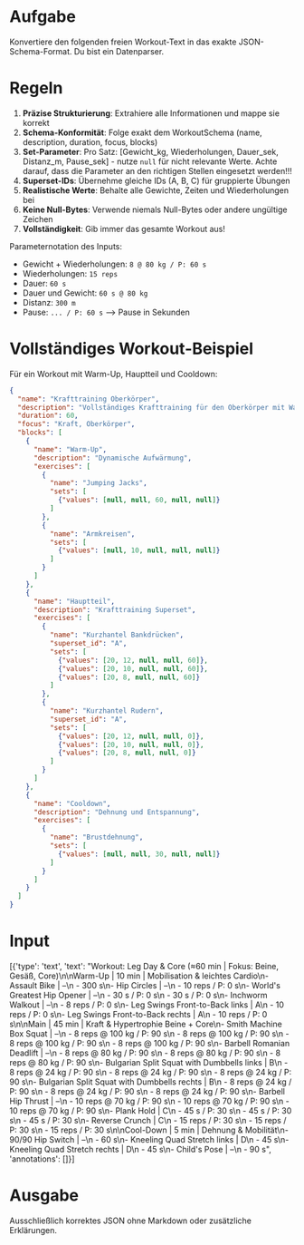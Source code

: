 # Aufgabe
Konvertiere den folgenden freien Workout-Text in das exakte JSON-Schema-Format. Du bist ein Datenparser.

# Regeln
1. **Präzise Strukturierung**: Extrahiere alle Informationen und mappe sie korrekt
2. **Schema-Konformität**: Folge exakt dem WorkoutSchema (name, description, duration, focus, blocks)
3. **Set-Parameter**: Pro Satz: [Gewicht_kg, Wiederholungen, Dauer_sek, Distanz_m, Pause_sek] - nutze `null` für nicht relevante Werte. Achte darauf, dass die Parameter an den richtigen Stellen eingesetzt werden!!!
4. **Superset-IDs**: Übernehme gleiche IDs (A, B, C) für gruppierte Übungen
5. **Realistische Werte**: Behalte alle Gewichte, Zeiten und Wiederholungen bei
6. **Keine Null-Bytes**: Verwende niemals Null-Bytes oder andere ungültige Zeichen
7. **Vollständigkeit**: Gib immer das gesamte Workout aus!

Parameternotation des Inputs:
- Gewicht + Wiederholungen: `8 @ 80 kg / P: 60 s`
- Wiederholungen: `15 reps`
- Dauer: `60 s`
- Dauer und Gewicht: `60 s @ 80 kg`
- Distanz: `300 m`
- Pause: `... / P: 60 s` --> Pause in Sekunden


# Vollständiges Workout-Beispiel
Für ein Workout mit Warm-Up, Hauptteil und Cooldown:
```json
{
  "name": "Krafttraining Oberkörper",
  "description": "Vollständiges Krafttraining für den Oberkörper mit Warm-Up und Cooldown",
  "duration": 60,
  "focus": "Kraft, Oberkörper",
  "blocks": [
    {
      "name": "Warm-Up",
      "description": "Dynamische Aufwärmung",
      "exercises": [
        {
          "name": "Jumping Jacks",
          "sets": [
            {"values": [null, null, 60, null, null]}
          ]
        },
        {
          "name": "Armkreisen",
          "sets": [
            {"values": [null, 10, null, null, null]}
          ]
        }
      ]
    },
    {
      "name": "Hauptteil",
      "description": "Krafttraining Superset",
      "exercises": [
        {
          "name": "Kurzhantel Bankdrücken",
          "superset_id": "A",
          "sets": [
            {"values": [20, 12, null, null, 60]},
            {"values": [20, 10, null, null, 60]},
            {"values": [20, 8, null, null, 60]}
          ]
        },
        {
          "name": "Kurzhantel Rudern",
          "superset_id": "A",
          "sets": [
            {"values": [20, 12, null, null, 0]},
            {"values": [20, 10, null, null, 0]},
            {"values": [20, 8, null, null, 0]}
          ]
        }
      ]
    },
    {
      "name": "Cooldown",
      "description": "Dehnung und Entspannung",
      "exercises": [
        {
          "name": "Brustdehnung",
          "sets": [
            {"values": [null, null, 30, null, null]}
          ]
        }
      ]
    }
  ]
}
```

# Input
[{'type': 'text', 'text': "Workout: Leg Day & Core (≈60 min | Fokus: Beine, Gesäß, Core)\n\nWarm-Up | 10 min | Mobilisation & leichtes Cardio\n- Assault Bike | –\n    - 300 s\n- Hip Circles | –\n    - 10 reps / P: 0 s\n- World's Greatest Hip Opener | –\n    - 30 s / P: 0 s\n    - 30 s / P: 0 s\n- Inchworm Walkout | –\n    - 8 reps / P: 0 s\n- Leg Swings Front-to-Back links | A\n    - 10 reps / P: 0 s\n- Leg Swings Front-to-Back rechts | A\n    - 10 reps / P: 0 s\n\nMain | 45 min | Kraft & Hypertrophie Beine + Core\n- Smith Machine Box Squat | –\n    - 8 reps @ 100 kg / P: 90 s\n    - 8 reps @ 100 kg / P: 90 s\n    - 8 reps @ 100 kg / P: 90 s\n    - 8 reps @ 100 kg / P: 90 s\n- Barbell Romanian Deadlift | –\n    - 8 reps @ 80 kg / P: 90 s\n    - 8 reps @ 80 kg / P: 90 s\n    - 8 reps @ 80 kg / P: 90 s\n- Bulgarian Split Squat with Dumbbells links | B\n    - 8 reps @ 24 kg / P: 90 s\n    - 8 reps @ 24 kg / P: 90 s\n    - 8 reps @ 24 kg / P: 90 s\n- Bulgarian Split Squat with Dumbbells rechts | B\n    - 8 reps @ 24 kg / P: 90 s\n    - 8 reps @ 24 kg / P: 90 s\n    - 8 reps @ 24 kg / P: 90 s\n- Barbell Hip Thrust | –\n    - 10 reps @ 70 kg / P: 90 s\n    - 10 reps @ 70 kg / P: 90 s\n    - 10 reps @ 70 kg / P: 90 s\n- Plank Hold | C\n    - 45 s / P: 30 s\n    - 45 s / P: 30 s\n    - 45 s / P: 30 s\n- Reverse Crunch | C\n    - 15 reps / P: 30 s\n    - 15 reps / P: 30 s\n    - 15 reps / P: 30 s\n\nCool-Down | 5 min | Dehnung & Mobilität\n- 90/90 Hip Switch | –\n    - 60 s\n- Kneeling Quad Stretch links | D\n    - 45 s\n- Kneeling Quad Stretch rechts | D\n    - 45 s\n- Child's Pose | –\n    - 90 s", 'annotations': []}]

# Ausgabe
Ausschließlich korrektes JSON ohne Markdown oder zusätzliche Erklärungen. 